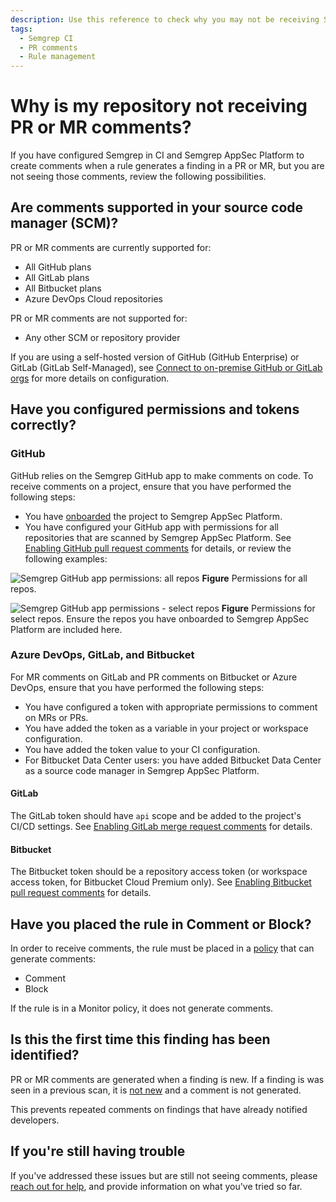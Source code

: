 ```yaml
---
description: Use this reference to check why you may not be receiving Semgrep comments on PRs or MRs.
tags:
  - Semgrep CI
  - PR comments
  - Rule management
---
```


# Why is my repository not receiving PR or MR comments?

If you have configured Semgrep in CI and Semgrep AppSec Platform to create comments when a rule generates a finding in a PR or MR, but you are not seeing those comments, review the following possibilities.

## Are comments supported in your source code manager (SCM)?

PR or MR comments are currently supported for:

* All GitHub plans
* All GitLab plans
* All Bitbucket plans
* Azure DevOps Cloud repositories

PR or MR comments are not supported for:

* Any other SCM or repository provider

If you are using a self-hosted version of GitHub (GitHub Enterprise) or GitLab (GitLab Self-Managed), see [Connect to on-premise GitHub or GitLab orgs](/deployment/connect-scm/#connect-to-on-premise-orgs-and-projects) for more details on configuration.

## Have you configured permissions and tokens correctly?

### GitHub

GitHub relies on the Semgrep GitHub app to make comments on code. To receive comments on a project, ensure that you have performed the following steps:

* You have [onboarded](/deployment/add-semgrep-to-ci) the project to Semgrep AppSec Platform.
* You have configured your GitHub app with permissions for all repositories that are scanned by Semgrep AppSec Platform. See [Enabling GitHub pull request comments](/docs/semgrep-appsec-platform/github-pr-comments) for details, or review the following examples:

![Semgrep GitHub app permissions: all repos](/img/gh-app-permissions-all.png)
**Figure** Permissions for all repos.

![Semgrep GitHub app permissions - select repos](/img/gh-app-permissions-select.png)
**Figure** Permissions for select repos. Ensure the repos you have onboarded to Semgrep AppSec Platform are included here.


### Azure DevOps, GitLab, and Bitbucket

For MR comments on GitLab and PR comments on Bitbucket or Azure DevOps, ensure that you have performed the following steps:

* You have configured a token with appropriate permissions to comment on MRs or PRs.
* You have added the token as a variable in your project or workspace configuration.
* You have added the token value to your CI configuration.
* For Bitbucket Data Center users: you have added Bitbucket Data Center as a source code manager in Semgrep AppSec Platform.

#### GitLab

The GitLab token should have `api` scope and be added to the project's CI/CD settings. See [Enabling GitLab merge request comments](/docs/semgrep-appsec-platform/gitlab-mr-comments) for details.

#### Bitbucket

The Bitbucket token should be a repository access token (or workspace access token, for Bitbucket Cloud Premium only). See [Enabling Bitbucket pull request comments](/category/bitbucket-pr-comments) for details.

## Have you placed the rule in Comment or Block?

In order to receive comments, the rule must be placed in a [policy](/docs/semgrep-code/policies) that can generate comments:

* Comment
* Block

If the rule is in a Monitor policy, it does not generate comments.

## Is this the first time this finding has been identified?

PR or MR comments are generated when a finding is new. If a finding is was seen in a previous scan, it is [not new](/semgrep-code/remove-duplicates) and a comment is not generated.

This prevents repeated comments on findings that have already notified developers.

## If you're still having trouble

If you've addressed these issues but are still not seeing comments, please [reach out for help](/docs/support), and provide information on what you've tried so far.
